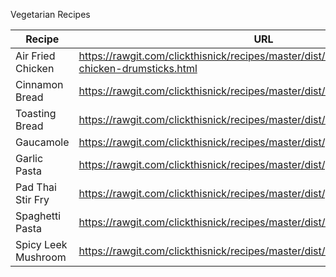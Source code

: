 Vegetarian Recipes

Recipe | URL
--- | ---
Air Fried Chicken | https://rawgit.com/clickthisnick/recipes/master/dist/air-fryed-frozen-chicken-drumsticks.html
Cinnamon Bread | https://rawgit.com/clickthisnick/recipes/master/dist/cinnamon-bread.html
Toasting Bread | https://rawgit.com/clickthisnick/recipes/master/dist/ToastingBread.html
Gaucamole | https://rawgit.com/clickthisnick/recipes/master/dist/guacamole.html
Garlic Pasta | https://rawgit.com/clickthisnick/recipes/master/dist/garlicpasta.html
Pad Thai Stir Fry | https://rawgit.com/clickthisnick/recipes/master/dist/padthaistirfry.html
Spaghetti Pasta | https://rawgit.com/clickthisnick/recipes/master/dist/spaghettiZoodles.html
Spicy Leek Mushroom | https://rawgit.com/clickthisnick/recipes/master/dist/spicyleekmushrooms.html
